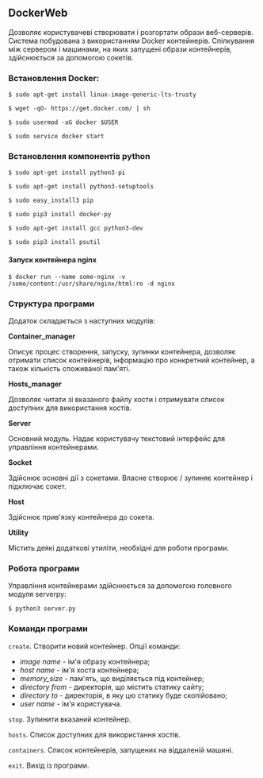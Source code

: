 ## DockerWeb
Дозволяє користувачеві створювати і розгортати образи веб-серверів. Система побудована з використанням Docker контейнерів.
Спілкування між сервером і машинами, на яких запущені образи контейнерів, здійснюється за допомогою сокетів.

### Встановлення Docker:
`$ sudo apt-get install linux-image-generic-lts-trusty`

`$ wget -qO- https://get.docker.com/ | sh`

`$ sudo usermod -aG docker $USER`

`$ sudo service docker start`

### Встановлення компонентів python
`$ sudo apt-get install python3-pi`

`$ sudo apt-get install python3-setuptools`

`$ sudo easy_install3 pip`

`$ sudo pip3 install docker-py`

`$ sudo apt-get install gcc python3-dev`

`$ sudo pip3 install psutil`


#### Запуск контейнера nginx
`$ docker run --name some-nginx -v /some/content:/usr/share/nginx/html:ro -d nginx`

### Структура програми
Додаток складається з наступних модулів:

**Container_manager**

Описує процес створення, запуску, зупинки контейнера, дозволяє отримати список контейнерів, інформацію про конкретний контейнер, а також кількість споживаної пам'яті.

**Hosts_manager**

Дозволяє читати зі вказаного файлу хости і отримувати список доступних для використання хостів.

**Server**

Основний модуль. Надає користувачу текстовий інтерфейс для управління контейнерами.

**Socket**

Здійснює основні дії з сокетами. Власне створює / зупиняє контейнер і підключає сокет.

**Host**

Здійснює прив'язку контейнера до сокета.

**Utility**

Містить деякі додаткові утиліти, необхідні для роботи програми.


### Робота програми
Управління контейнерами здійснюється за допомогою головного модуля serverpy:

`$ python3 server.py`

### Команди програми
`create`. Створити новий контейнер. Опції команди:
* _image name_ - ім'я образу контейнера;
* _host name_ - ім'я хоста контейнера;
* _memory_size_ - пам'ять, що виділяється під контейнер;
* _directory from_ - директорія, що містить статику сайту;
* _directory to_ - директорія, в яку цю статику буде скопійовано;
* _user name_ - ім'я користувача.

`stop`. 
Зупинити вказаний контейнер.

`hosts`. 
Список доступних для використання хостів.

`containers`. 
Список контейнерів, запущених на віддаленій машині.

`exit`. 
Вихід із програми.
